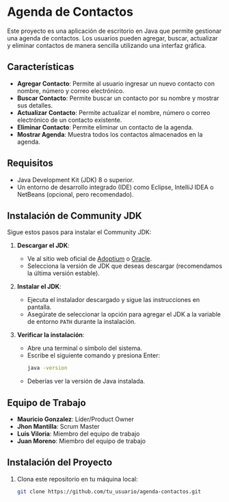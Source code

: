 # Agenda de Contactos

Este proyecto es una aplicación de escritorio en Java que permite gestionar una agenda de contactos. Los usuarios pueden agregar, buscar, actualizar y eliminar contactos de manera sencilla utilizando una interfaz gráfica.

## Características

- **Agregar Contacto**: Permite al usuario ingresar un nuevo contacto con nombre, número y correo electrónico.
- **Buscar Contacto**: Permite buscar un contacto por su nombre y mostrar sus detalles.
- **Actualizar Contacto**: Permite actualizar el nombre, número o correo electrónico de un contacto existente.
- **Eliminar Contacto**: Permite eliminar un contacto de la agenda.
- **Mostrar Agenda**: Muestra todos los contactos almacenados en la agenda.

## Requisitos

- Java Development Kit (JDK) 8 o superior.
- Un entorno de desarrollo integrado (IDE) como Eclipse, IntelliJ IDEA o NetBeans (opcional, pero recomendado).

## Instalación de Community JDK

Sigue estos pasos para instalar el Community JDK:

1. **Descargar el JDK**:
   - Ve al sitio web oficial de [Adoptium](https://adoptium.net/) o [Oracle](https://www.oracle.com/java/technologies/javase-jdk11-downloads.html).
   - Selecciona la versión de JDK que deseas descargar (recomendamos la última versión estable).

2. **Instalar el JDK**:
   - Ejecuta el instalador descargado y sigue las instrucciones en pantalla.
   - Asegúrate de seleccionar la opción para agregar el JDK a la variable de entorno `PATH` durante la instalación.

3. **Verificar la instalación**:
   - Abre una terminal o símbolo del sistema.
   - Escribe el siguiente comando y presiona Enter:
     ```bash
     java -version
     ```
   - Deberías ver la versión de Java instalada.
     
## Equipo de Trabajo

   - **Mauricio Gonzalez**: Líder/Product Owner
   - **Jhon Mantilla**: Scrum Master
   - **Luis Viloria**: Miembro del equipo de trabajo
   - **Juan Moreno**: Miembro del equipo de trabajo

## Instalación del Proyecto

1. Clona este repositorio en tu máquina local:
   ```bash
   git clone https://github.com/tu_usuario/agenda-contactos.git

